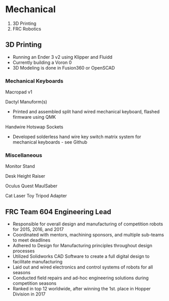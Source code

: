 # Mechanical

1. 3D Printing
2. FRC Robotics

## 3D Printing

- Running an Ender 3 v2 using Klipper and Fluidd
- Currently building a Voron 0
- 3D Modeling is done in Fusion360 or OpenSCAD

### Mechanical Keyboards

Macropad v1

Dactyl Manuform(s)

- Printed and assembled split hand wired mechanical keyboard, flashed firmware using QMK

Handwire Hotswap Sockets

- Developed solderless hand wire key switch matrix system for mechanical keyboards - see Github

### Miscellaneous 

Monitor Stand

Desk Height Raiser

Oculus Quest MaulSaber

Cat Laser Toy Tripod Adapter





###





## FRC Team 604 Engineering Lead

- Responsible for overall design and manufacturing of competition robots for 2015, 2016, and 2017
- Coordinated with mentors, machining sponsors, and multiple sub-teams to meet deadlines
- Adhered to Design for Manufacturing principles throughout design processes
- Utilized Solidworks CAD Software to create a full digital design to facilitate manufacturing
- Laid out and wired electronics and control systems of robots for all seasons
- Conducted field repairs and ad-hoc engineering solutions during competition seasons
- Ranked in top 12 worldwide, after winning the 1st. place in Hopper Division in 2017
































